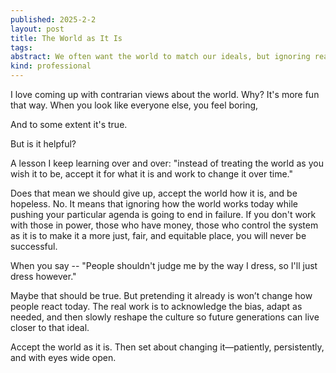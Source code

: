 ```yaml
---
published: 2025-2-2
layout: post
title: The World as It Is
tags:
abstract: We often want the world to match our ideals, but ignoring reality only leads to frustration. Lasting change comes from first accepting things as they are, then working patiently and persistently to shape a better future.
kind: professional
---
```

I love coming up with contrarian views about the world. Why? It's more fun that way. When you look like everyone else, you feel boring,

And to some extent it's true.

But is it helpful?

A lesson I keep learning over and over: "instead of treating the world as you wish it to be, accept it for what it is and work to change it over time."

Does that mean we should give up, accept the world how it is, and be hopeless. No. It means that ignoring how the world works today while pushing your particular agenda is going to end in failure. If you don't work with those in power, those who have money, those who control the system as it is to make it a more just, fair, and equitable place, you will never be successful.

When you say -- "People shouldn't judge me by the way I dress, so I'll just dress however."

Maybe that should be true. But pretending it already is won’t change how people react today. The real work is to acknowledge the bias, adapt as needed, and then slowly reshape the culture so future generations can live closer to that ideal.

Accept the world as it is. Then set about changing it—patiently, persistently, and with eyes wide open.
